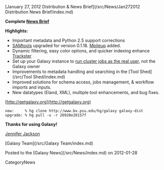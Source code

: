 <div class='newsItemHeader'>[January 27, 2012 Distribution & News Brief](/src/News/Jan272012 Distribution News Brief/index.md)</div>

**Complete [News Brief](/src/DevNewsBriefs/2012_01_27/index.md)**

**Highlights:**

* Important metadata and Python 2.5 support corrections
* [SAMtools](http://samtools.sourceforge.net/) upgraded for version 0.1.18. [Mpileup](http://samtools.sourceforge.net/mpileup.shtml) added.
* Dynamic filtering, easy color options, and quicker indexing enhance [Trackster](/src/Learn/Visualization/index.md)
* Set up your Galaxy instance to [run cluster jobs as the real user](/src/Admin/Config/Performance/Cluster/index.md), not the Galaxy owner
* Improvements to metadata handling and searching in the [Tool Shed](/src/Tool Shed/index.md)
* Improved solutions for schema access, jobs management, & workflow imports and inputs.
* New datatypes (Eland, XML), multiple tool enhancements, and bug fixes.

[http://getgalaxy.org](http://getgalaxy.org)
```
new:     % hg clone http://www.bx.psu.edu/hg/galaxy galaxy-dist
upgrade: % hg pull -u -r 26920e20157f
```



**Thanks for using Galaxy!**

[Jennifer Jackson](/src/JenniferJackson/index.md)

[Galaxy Team](/src/Galaxy Team/index.md)


<div class='newsItemFooter'>Posted to the [Galaxy News](/src/News/index.md) on 2012-01-28</div>

CategoryNews
